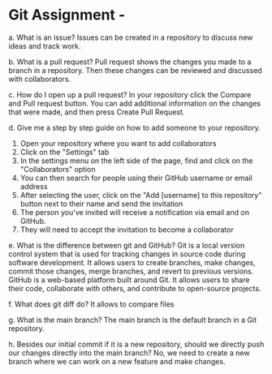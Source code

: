 # Git Assignment - <OlgaKt>

a. What is an issue?
Issues can be created in a repository to discuss new ideas and track work.

b. What is a pull request?
Pull request shows the changes you made to a branch in a repository. Then these changes can be reviewed and discussed with collaborators.

c. How do I open up a pull request?
In your repository click the Compare and Pull request button. You can add additional information on the changes that were made, and then press Create Pull Request. 

d. Give me a step by step guide on how to add someone to your repository.
1. Open your repository where you want to add collaborators
2. Click on the "Settings" tab 
3. In the settings menu on the left side of the page, find and click on the "Collaborators" option
4. You can then search for people using their GitHub username or email address
5. After selecting the user, click on the "Add [username] to this repository" button next to their name and send the invitation
6. The person you've invited will receive a notification via email and on GitHub.
7. They will need to accept the invitation to become a collaborator

e. What is the difference between git and GitHub?
Git is a local version control system that is used for tracking changes in source code during software development. It allows users to create branches, make changes, commit those changes, merge branches, and revert to previous versions. 
GitHub is a web-based platform built around Git. It allows users to share their code, collaborate with others, and contribute to open-source projects.

f. What does git diff do?
It allows to compare files

g. What is the main branch?
The main branch is the default branch in a Git repository.

h. Besides our initial commit if it is a new repository, should we directly push our changes directly into the main branch?
No, we need to create a new branch where we can work on a new feature and make changes.



